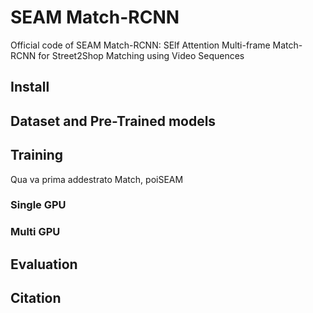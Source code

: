 # SEAM Match-RCNN
Official code of SEAM Match-RCNN: SElf Attention Multi-frame Match-RCNN for Street2Shop Matching using Video Sequences


## Install

## Dataset and Pre-Trained models

## Training

Qua va prima addestrato Match, poiSEAM
### Single GPU


### Multi GPU

## Evaluation

## Citation

